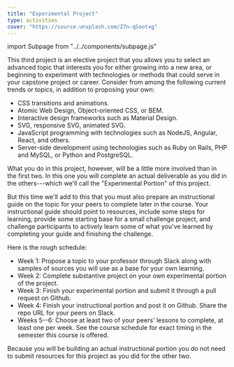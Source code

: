 ```yaml
---
title: "Experimental Project"
type: activities
cover: "https://source.unsplash.com/Z7n-qSootxg"
---
```

import Subpage from "../../components/subpage.js"

<Subpage slug="overall">

This third project is an elective project that you allows you to select an advanced topic that interests you for either growing into a new area, or beginning to experiment with technologies or methods that could serve in your capstone project or career. Consider from among the following current trends or topics, in addition to proposing your own:

* CSS transitions and animations.
* Atomic Web Design, Object-oriented CSS, or BEM.
* Interactive design frameworks such as Material Design.
* SVG, responsive SVG, animated SVG.
* JavaScript programming with technologies such as NodeJS, Angular, React, and others.
* Server-side development using technologies such as Ruby on Rails, PHP and MySQL, or Python and PostgreSQL.

What you do in this project, however, will be a little more involved than in the first two. In this one you will complete an actual deliverable as you did in the others---which we'll call the "Experimental Portion" of this project.

But this time we'll add to this that you must also prepare an instructional guide on the topic for your peers to complete later in the course. Your instructional guide should point to resources, include some steps for learning, provide some starting base for a small challenge project, and challenge participants to actively learn some of what you've learned by completing your guide and finishing the challenge.

Here is the rough schedule:

* Week 1: Propose a topic to your professor through Slack along with samples of sources you will use as a base for your own learning.
* Week 2: Complete substantive project on your own experimental portion of the project.
* Week 3: Finish your experimental portion and submit it through a pull request on Github.
* Week 4: Finish your instructional portion and post it on Github. Share the repo URL for your peers on Slack.
* Weeks 5--6: Choose at least two of your peers' lessons to complete, at least one per week. See the course schedule for exact timing in the semester this course is offered.

Because you will be building an actual instructional portion you do not need to submit resources for this project as you did for the other two.

</Subpage>
